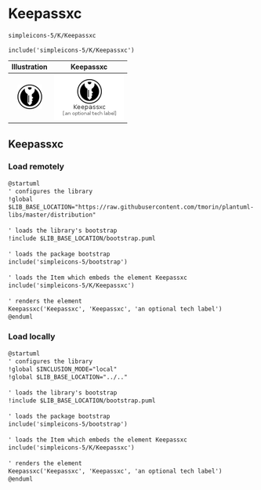 # Keepassxc


```text
simpleicons-5/K/Keepassxc
```

```text
include('simpleicons-5/K/Keepassxc')
```



| Illustration | Keepassxc |
| :---: | :---: |
| ![illustration for Illustration](../../simpleicons-5/K/Keepassxc.png) | ![illustration for Keepassxc](../../simpleicons-5/K/Keepassxc.Local.png) |




## Keepassxc

### Load remotely
```plantuml
@startuml
' configures the library
!global $LIB_BASE_LOCATION="https://raw.githubusercontent.com/tmorin/plantuml-libs/master/distribution"

' loads the library's bootstrap
!include $LIB_BASE_LOCATION/bootstrap.puml

' loads the package bootstrap
include('simpleicons-5/bootstrap')

' loads the Item which embeds the element Keepassxc
include('simpleicons-5/K/Keepassxc')

' renders the element
Keepassxc('Keepassxc', 'Keepassxc', 'an optional tech label')
@enduml
```

### Load locally
```plantuml
@startuml
' configures the library
!global $INCLUSION_MODE="local"
!global $LIB_BASE_LOCATION="../.."

' loads the library's bootstrap
!include $LIB_BASE_LOCATION/bootstrap.puml

' loads the package bootstrap
include('simpleicons-5/bootstrap')

' loads the Item which embeds the element Keepassxc
include('simpleicons-5/K/Keepassxc')

' renders the element
Keepassxc('Keepassxc', 'Keepassxc', 'an optional tech label')
@enduml
```

